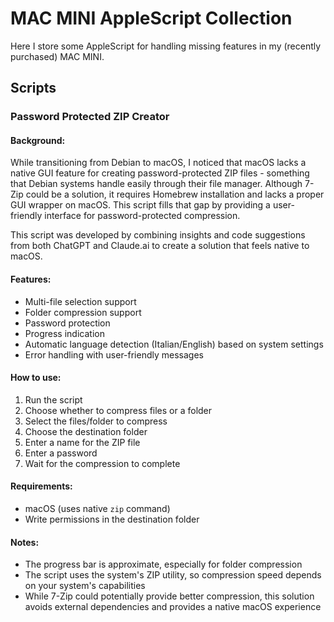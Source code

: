 # MAC MINI AppleScript Collection

Here I store some AppleScript for handling missing features in my (recently purchased) MAC MINI.

## Scripts

### Password Protected ZIP Creator

#### Background:
While transitioning from Debian to macOS, I noticed that macOS lacks a native GUI feature for creating password-protected ZIP files - something that Debian systems handle easily through their file manager. Although 7-Zip could be a solution, it requires Homebrew installation and lacks a proper GUI wrapper on macOS. This script fills that gap by providing a user-friendly interface for password-protected compression.

This script was developed by combining insights and code suggestions from both ChatGPT and Claude.ai to create a solution that feels native to macOS.

#### Features:
- Multi-file selection support
- Folder compression support
- Password protection
- Progress indication
- Automatic language detection (Italian/English) based on system settings
- Error handling with user-friendly messages

#### How to use:
1. Run the script
2. Choose whether to compress files or a folder
3. Select the files/folder to compress
4. Choose the destination folder
5. Enter a name for the ZIP file
6. Enter a password
7. Wait for the compression to complete

#### Requirements:
- macOS (uses native `zip` command)
- Write permissions in the destination folder

#### Notes:
- The progress bar is approximate, especially for folder compression
- The script uses the system's ZIP utility, so compression speed depends on your system's capabilities
- While 7-Zip could potentially provide better compression, this solution avoids external dependencies and provides a native macOS experience
